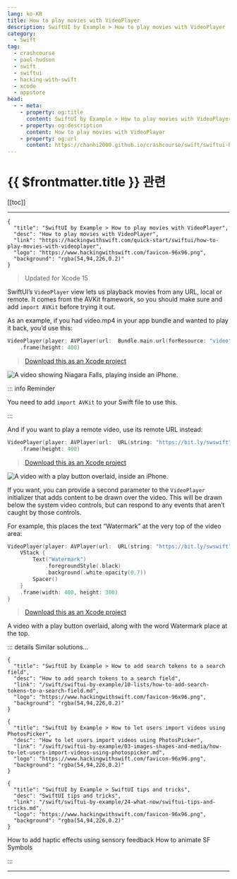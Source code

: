 ```yaml
---
lang: ko-KR
title: How to play movies with VideoPlayer
description: SwiftUI by Example > How to play movies with VideoPlayer
category:
  - Swift
tag: 
  - crashcourse
  - paul-hudson
  - swift
  - swiftui
  - hacking-with-swift
  - xcode
  - appstore
head:
  - - meta:
    - property: og:title
      content: SwiftUI by Example > How to play movies with VideoPlayer
    - property: og:description
      content: How to play movies with VideoPlayer
    - property: og:url
      content: https://chanhi2000.github.io/crashcourse/swift/swiftui-by-example/03-images-shapes-and-media/how-to-play-movies-with-videoplayer.html
---
```


# {{ $frontmatter.title }} 관련

[[toc]]

---

```component VPCard
{
  "title": "SwiftUI by Example > How to play movies with VideoPlayer",
  "desc": "How to play movies with VideoPlayer",
  "link": "https://hackingwithswift.com/quick-start/swiftui/how-to-play-movies-with-videoplayer",
  "logo": "https://www.hackingwithswift.com/favicon-96x96.png",
  "background": "rgba(54,94,226,0.2)"
}
```

> Updated for Xcode 15

SwiftUI’s `VideoPlayer` view lets us playback movies from any URL, local or remote. It comes from the AVKit framework, so you should make sure and add `import AVKit` before trying it out.

As an example, if you had video.mp4 in your app bundle and wanted to play it back, you’d use this:

```swift
VideoPlayer(player: AVPlayer(url:  Bundle.main.url(forResource: "video", withExtension: "mp4")!))
    .frame(height: 400)
```

> [<FontIcon icon="fas fa-download"/>Download this as an Xcode project](https://www.hackingwithswift.com/files/projects/swiftui/how-to-play-movies-with-videoplayer-1.zip)

![A video showing Niagara Falls, playing inside an iPhone.](https://www.hackingwithswift.com/img/books/quick-start/swiftui/how-to-play-movies-with-videoplayer-1~dark.png)

::: info Reminder

You need to add `import AVKit` to your Swift file to use this.

:::

And if you want to play a remote video, use its remote URL instead:

```swift
VideoPlayer(player: AVPlayer(url:  URL(string: "https://bit.ly/swswift")!))
    .frame(height: 400)
```

> [<FontIcon icon="fas fa-download"/>Download this as an Xcode project](https://www.hackingwithswift.com/files/projects/swiftui/how-to-play-movies-with-videoplayer-2.zip)

![A video with a play button overlaid, inside an iPhone.](https://www.hackingwithswift.com/img/books/quick-start/swiftui/how-to-play-movies-with-videoplayer-2~dark.png)

If you want, you can provide a second parameter to the `VideoPlayer` initializer that adds content to be drawn over the video. This will be drawn below the system video controls, but can respond to any events that aren’t caught by those controls.

For example, this places the text “Watermark” at the very top of the video area:

```swift
VideoPlayer(player: AVPlayer(url:  URL(string: "https://bit.ly/swswift")!)) {
    VStack {
        Text("Watermark")
            .foregroundStyle(.black)
            .background(.white.opacity(0.7))
        Spacer()
    }
    .frame(width: 400, height: 300)
}
```

> [<FontIcon icon="fas fa-download"/>Download this as an Xcode project](https://www.hackingwithswift.com/files/projects/swiftui/how-to-play-movies-with-videoplayer-3.zip)

A video with a play button overlaid, along with the word Watermark place at the top.

::: details Similar solutions…

```component VPCard
{
  "title": "SwiftUI by Example > How to add search tokens to a search field",
  "desc": "How to add search tokens to a search field",
  "link": "/swift/swiftui-by-example/10-lists/how-to-add-search-tokens-to-a-search-field.md",
  "logo": "https://www.hackingwithswift.com/favicon-96x96.png",
  "background": "rgba(54,94,226,0.2)"
}
```

```component VPCard
{
  "title": "SwiftUI by Example > How to let users import videos using PhotosPicker",
  "desc": "How to let users import videos using PhotosPicker",
  "link": "/swift/swiftui-by-example/03-images-shapes-and-media/how-to-let-users-import-videos-using-photospicker.md",
  "logo": "https://www.hackingwithswift.com/favicon-96x96.png",
  "background": "rgba(54,94,226,0.2)"
}
```

```component VPCard
{
  "title": "SwiftUI by Example > SwiftUI tips and tricks",
  "desc": "SwiftUI tips and tricks",
  "link": "/swift/swiftui-by-example/24-what-now/swiftui-tips-and-tricks.md",
  "logo": "https://www.hackingwithswift.com/favicon-96x96.png",
  "background": "rgba(54,94,226,0.2)"
}
```

How to add haptic effects using sensory feedback
How to animate SF Symbols

:::

---

<TagLinks />